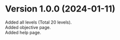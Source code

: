 # Version 1.0.0 (2024-01-11)

Added all levels (Total 20 levels).  
Added objective page.  
Added help page.